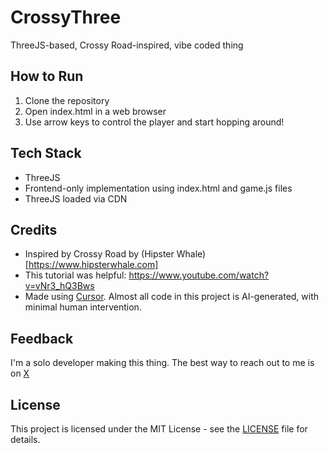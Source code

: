 # CrossyThree

ThreeJS-based, Crossy Road-inspired, vibe coded thing

## How to Run

1. Clone the repository
2. Open index.html in a web browser
3. Use arrow keys to control the player and start hopping around!

## Tech Stack

- ThreeJS
- Frontend-only implementation using index.html and game.js files
- ThreeJS loaded via CDN

## Credits

- Inspired by Crossy Road by (Hipster Whale)[https://www.hipsterwhale.com]
- This tutorial was helpful: https://www.youtube.com/watch?v=vNr3_hQ3Bws
- Made using [Cursor](https://cursor.sh). Almost all code in this project is AI-generated, with minimal human intervention.

## Feedback

I'm a solo developer making this thing. The best way to reach out to me is on [X](https://x.com/GigaMegaFrog)

## License

This project is licensed under the MIT License - see the [LICENSE](LICENSE) file for details.
